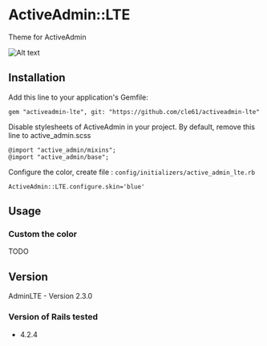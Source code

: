 # ActiveAdmin::LTE

Theme for ActiveAdmin

![Alt text](/doc/skin.png?raw=true "Optional Title")

## Installation

Add this line to your application's Gemfile:

    gem "activeadmin-lte", git: "https://github.com/cle61/activeadmin-lte"

Disable stylesheets of ActiveAdmin in your project. By default, remove this line to active_admin.scss
```
@import "active_admin/mixins";
@import "active_admin/base";
```

Configure the color, create file : `config/initializers/active_admin_lte.rb`
```
ActiveAdmin::LTE.configure.skin='blue'
```

## Usage

### Custom the color

TODO

## Version

AdminLTE - Version 2.3.0

### Version of Rails tested

- 4.2.4
